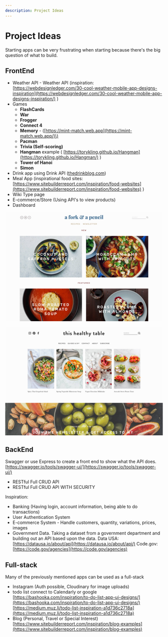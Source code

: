 ```yaml
---
description: Project Ideas
---
```


# Project Ideas

Starting apps can be very frustrating when starting because there's the big question of what to build.

## FrontEnd

* Weather API - Weather API  \(inspiration: [https://webdesignledger.com/30-cool-weather-mobile-app-designs-inspiration](https://webdesignledger.com/30-cool-weather-mobile-app-designs-inspiration/) \) 
* Games 
  * **FlashCards**
  * **War**
  * **Frogger**
  * **Connect 4**
  * **Memory** - \([https://mint-match.web.app](https://mint-match.web.app/)\)
  * **Pacman**
  * **Trivia \(Self-scoring\)**
  * **Hangman** example \( [https://torykling.github.io/Hangman](https://torykling.github.io/Hangman/) \)
  * **Tower of Hanoi**
  * **Simon** 
* Drink app using Drink API \([thedrinkblog.com](https://thedrinkblog.com/)\) 
* Meal App  \(inspirational food sites: [https://www.sitebuilderreport.com/inspiration/food-websites](https://www.sitebuilderreport.com/inspiration/food-websites) \) 
* Wiki Type page
* E-commerce/Store \(Using API's to view products\)
* Dashboard

![](.gitbook/assets/forkand.jpeg)

![](.gitbook/assets/table.jpeg)

## BackEnd

Swagger or use Express to create a front end to show what the API does.  
[https://swagger.io/tools/swagger-ui/](https://swagger.io/tools/swagger-ui/)

* RESTful Full CRUD API
* RESTful Full CRUD API WITH SECURITY

Inspiration:

* Banking \(Having login, account information, being able to do transactions\)
* User Authentication System
* E-commerce System - Handle customers, quantity, variations, prices, images
* Government Data. Taking a dataset from a government department and building out an API based upon the data. Data USA: [https://datausa.io/about/api](https://datausa.io/about/api/) Code.gov: [https://code.gov/agencies](https://code.gov/agencies)

## Full-stack

Many of the previously mentioned apps can be used as a full-stack

* Instagram \(Auth possible, Cloudinary for image uploads\)
* todo list connect to Calendarly or google [https://bashooka.com/inspiration/to-do-list-app-ui-designs/](https://bashooka.com/inspiration/to-do-list-app-ui-designs/) [https://medium.muz.li/todo-list-inspiration-a1d736c2718a](https://medium.muz.li/todo-list-inspiration-a1d736c2718a)
* Blog \(Personal, Travel or Special Interest\) [https://www.sitebuilderreport.com/inspiration/blog-examples](https://www.sitebuilderreport.com/inspiration/blog-examples)

